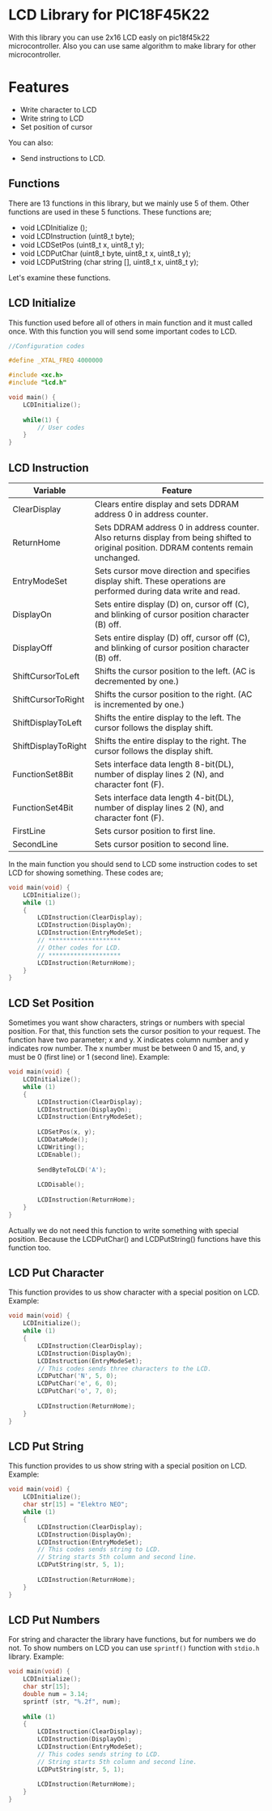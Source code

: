 # LCD Library for PIC18F45K22

With this library you can use 2x16 LCD easly on pic18f45k22 microcontroller. Also you can use same algorithm to make library for other microcontroller.


# Features

  - Write character to LCD
  - Write string to LCD
  - Set position of cursor

You can also:
  - Send instructions to LCD.

## Functions
There are 13 functions in this library, but we mainly use 5 of them. Other functions are used in these 5 functions. These functions are;
- void LCDInitialize ();
- void LCDInstruction (uint8_t byte);
- void LCDSetPos (uint8_t x, uint8_t y);
- void LCDPutChar (uint8_t byte, uint8_t x, uint8_t y);
- void LCDPutString (char string [], uint8_t x, uint8_t y);

Let's examine these functions.

## LCD Initialize

This function used before all of others in main function and it must called once. With this function you will send some important codes to LCD. 

```c
//Configuration codes

#define _XTAL_FREQ 4000000

#include <xc.h>
#include "lcd.h"

void main() {
    LCDInitialize();
    
    while(1) {
        // User codes
    }
}
```

## LCD Instruction



| Variable | Feature |
| ------ | ------ |
| ClearDisplay | Clears entire display and sets DDRAM address 0 in address counter. |
| ReturnHome | Sets DDRAM address 0 in address counter. Also returns display from being shifted to original position. DDRAM contents remain unchanged. |
| EntryModeSet| Sets cursor move direction and specifies display shift. These operations are performed during data write and read.|
| DisplayOn | Sets entire display (D) on, cursor off (C), and blinking of cursor position character (B) off. |
| DisplayOff | Sets entire display (D) off, cursor off (C), and blinking of cursor position character (B) off. |
| ShiftCursorToLeft | Shifts the cursor position to the left. (AC is decremented by one.) |
| ShiftCursorToRight | Shifts the cursor position to the right. (AC is incremented  by one.) |
| ShiftDisplayToLeft | Shifts the entire display to the left. The cursor follows the display shift. |
| ShiftDisplayToRight| Shifts the entire display to the right. The cursor follows the display shift. |
| FunctionSet8Bit | Sets interface data length 8-bit(DL), number of display lines 2 (N), and character font (F). |
| FunctionSet4Bit | Sets interface data length 4-bit(DL), number of display lines 2 (N), and character font (F). |
| FirstLine | Sets cursor position to first line. |
| SecondLine | Sets cursor position to second line. |

In the main function you should send to LCD some instruction codes to set LCD for showing something. These codes are;

```c
void main(void) {
    LCDInitialize();
    while (1)
    {
        LCDInstruction(ClearDisplay);
        LCDInstruction(DisplayOn);
        LCDInstruction(EntryModeSet);
        // ********************
        // Other codes for LCD.
        // ********************
        LCDInstruction(ReturnHome);
    }
}
```

## LCD Set Position
Sometimes you want show characters, strings or numbers with special position. For that, this function sets the cursor position to your request. The function have two parameter; x and y. X indicates column number and y indicates row number. The x number must be between 0 and 15, and, y must be 0 (first line) or 1 (second line).
Example:
```c
void main(void) {
    LCDInitialize();
    while (1)
    {
        LCDInstruction(ClearDisplay);
        LCDInstruction(DisplayOn);
        LCDInstruction(EntryModeSet);
        
        LCDSetPos(x, y);
        LCDDataMode();
        LCDWriting();
        LCDEnable();
    
        SendByteToLCD('A');
    
        LCDDisable();
        
        LCDInstruction(ReturnHome);
    }
}
```
Actually we do not need this function to write something with special position. Because the LCDPutChar() and LCDPutString() functions have this function too.

## LCD Put Character
This function provides to us show character with a special position on LCD.
Example:
```c
void main(void) {
    LCDInitialize();
    while (1)
    {
        LCDInstruction(ClearDisplay);
        LCDInstruction(DisplayOn);
        LCDInstruction(EntryModeSet);
        // This codes sends three characters to the LCD.
        LCDPutChar('N', 5, 0);
        LCDPutChar('e', 6, 0);
        LCDPutChar('o', 7, 0);
        
        LCDInstruction(ReturnHome);
    }
}
```
## LCD Put String
This function provides to us show string with a special position on LCD.
Example:
```c
void main(void) {
    LCDInitialize();
    char str[15] = "Elektro NEO";
    while (1)
    {
        LCDInstruction(ClearDisplay);
        LCDInstruction(DisplayOn);
        LCDInstruction(EntryModeSet);
        // This codes sends string to LCD.
        // String starts 5th column and second line.
        LCDPutString(str, 5, 1);
        
        LCDInstruction(ReturnHome);
    }
}
```
## LCD Put Numbers
For string and character the library have functions, but for numbers we do not. To show numbers on LCD you can use `sprintf()` function with `stdio.h` library.
Example:
```c
void main(void) {
    LCDInitialize();
    char str[15];
    double num = 3.14;
    sprintf (str, "%.2f", num);
    
    while (1)
    {
        LCDInstruction(ClearDisplay);
        LCDInstruction(DisplayOn);
        LCDInstruction(EntryModeSet);
        // This codes sends string to LCD.
        // String starts 5th column and second line.
        LCDPutString(str, 5, 1);
        
        LCDInstruction(ReturnHome);
    }
}
```
